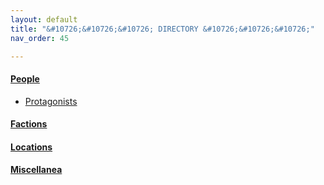 ```yaml
---
layout: default
title: "&#10726;&#10726;&#10726; DIRECTORY &#10726;&#10726;&#10726;"
nav_order: 45

---
```


#### [People](npcs.md)

-  [Protagonists](Doomborgs.md)

#### [Factions](factions.md)

#### [Locations](locations.md)

#### [Miscellanea](misc.md)